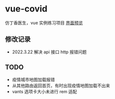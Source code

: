 # vue-covid

仿丁香医生，vue 实例练习项目
[界面预览](https://1965517894.github.io/vue-covid/)

## 修改记录

- 2022.3.22 解决 api 接口 http 报错问题

## TODO

- 疫情城市地图加载报错
- 从其他路由返回首页，有时出现疫情地图加载不出来
- vants 选项卡大小未进行 rem 适配
